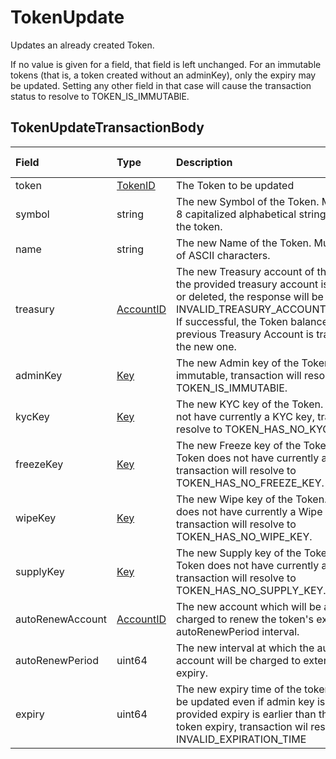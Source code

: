 # TokenUpdate

Updates an already created Token.

If no value is given for a field, that field is left unchanged. For an immutable tokens \(that is, a token created without an adminKey\), only the expiry may be updated. Setting any other field in that case will cause the transaction status to resolve to TOKEN\_IS\_IMMUTABlE.

## TokenUpdateTransactionBody

| Field | Type | Description | Signature Required |
| :--- | :--- | :--- | :--- |
| token | [TokenID](../basic-types/tokenid.md) | The Token to be updated  | N/A |
| symbol | string | The new Symbol of the Token. Must be UTF-8 capitalized alphabetical string identifying the token.  | N/A |
| name | string | The new Name of the Token. Must be a string of ASCII characters.  | N/A |
| treasury | [AccountID](../basic-types/accountid.md) | The new Treasury account of the Token. If the provided treasury account is not existing or deleted, the response will be INVALID\_TREASURY\_ACCOUNT\_FOR\_TOKEN. If successful, the Token balance held in the previous Treasury Account is transferred to the new one.  | If updated, required |
| adminKey | [Key](../basic-types/key.md) | The new Admin key of the Token. If Token is immutable, transaction will resolve to TOKEN\_IS\_IMMUTABlE.  | If updated, required |
| kycKey | [Key](../basic-types/key.md) | The new KYC key of the Token. If Token does not have currently a KYC key, transaction will resolve to TOKEN\_HAS\_NO\_KYC\_KEY.  | If updated, required |
| freezeKey | [Key](../basic-types/key.md) | The new Freeze key of the Token. If the Token does not have currently a Freeze key, transaction will resolve to TOKEN\_HAS\_NO\_FREEZE\_KEY.  | If updated, required |
| wipeKey | [Key](../basic-types/key.md) | The new Wipe key of the Token. If the Token does not have currently a Wipe key, transaction will resolve to TOKEN\_HAS\_NO\_WIPE\_KEY.  | If updated, required |
| supplyKey | [Key](../basic-types/key.md) | The new Supply key of the Token. If the Token does not have currently a Supply key, transaction will resolve to TOKEN\_HAS\_NO\_SUPPLY\_KEY.  | If updated, required |
| autoRenewAccount | [AccountID](../basic-types/accountid.md) | The new account which will be automatically charged to renew the token's expiration, at autoRenewPeriod interval.  | N/A |
| autoRenewPeriod | uint64 | The new interval at which the auto-renew account will be charged to extend the token's expiry.  | N/A |
| expiry | uint64 | The new expiry time of the token. Expiry can be updated even if admin key is not set. If the provided expiry is earlier than the current token expiry, transaction wil resolve to INVALID\_EXPIRATION\_TIME  | N/A |


